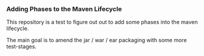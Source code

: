 ### Adding Phases to the Maven Lifecycle

This repository is a test to figure out out to add some phases into the maven lifecycle.

The main goal is to amend the jar / war / ear packaging with some more test-stages.
